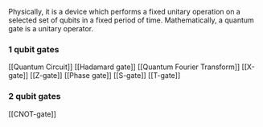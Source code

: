 Physically, it is a device which performs a fixed unitary operation on a selected set of qubits in a fixed period of time.
Mathematically, a quantum gate is a unitary operator.

### 1 qubit gates
[[Quantum Circuit]]
[[Hadamard gate]]
[[Quantum Fourier Transform]]
[[X-gate]]
[[Z-gate]]
[[Phase gate]]
[[S-gate]]
[[T-gate]]

### 2 qubit gates
[[CNOT-gate]]